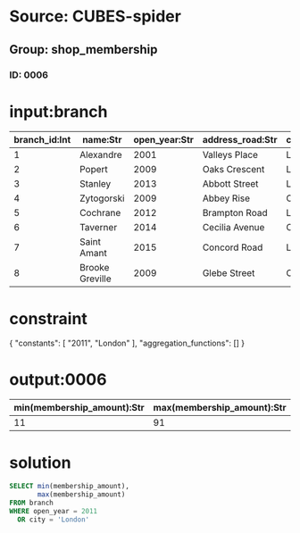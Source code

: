 # Source: CUBES-spider
## Group: shop_membership
### ID: 0006

# input:branch

| branch_id:Int | name:Str | open_year:Str | address_road:Str | city:Str | membership_amount:Str |
|---|---|---|---|---|---|
| 1 | Alexandre | 2001 | Valleys Place | London | 112 |
| 2 | Popert | 2009 | Oaks Crescent | London | 11 |
| 3 | Stanley | 2013 | Abbott Street | London | 6 |
| 4 | Zytogorski | 2009 | Abbey Rise | Oxford | 7 |
| 5 | Cochrane | 2012 | Brampton Road | London | 1418 |
| 6 | Taverner | 2014 | Cecilia Avenue | Oxford | 56 |
| 7 | Saint Amant | 2015 | Concord Road | London | 91 |
| 8 | Brooke Greville | 2009 | Glebe Street | Oxford | 31 |

# constraint

{
  "constants": [
    "2011",
    "London"
  ],
  "aggregation_functions": []
}

# output:0006

| min(membership_amount):Str | max(membership_amount):Str |
|---|---|
| 11 | 91 |

# solution

```sql
SELECT min(membership_amount),
       max(membership_amount)
FROM branch
WHERE open_year = 2011
  OR city = 'London'
```
